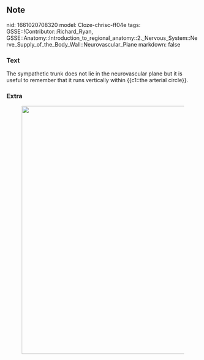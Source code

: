 ## Note
nid: 1661020708320
model: Cloze-chrisc-ff04e
tags: GSSE::!Contributor::Richard_Ryan, GSSE::Anatomy::Introduction_to_regional_anatomy::2._Nervous_System::Nerve_Supply_of_the_Body_Wall::Neurovascular_Plane
markdown: false

### Text
<div class='toggle'>
  The sympathetic trunk does not lie in the neurovascular plane but
  it is useful to remember that it runs vertically within {{c1::the
  arterial circle}}.
</div>

### Extra
<figure id="af689c25-e53a-4600-a103-1ddbe54b684e" class="image">
  <a href= 
  "Neurovascular%20Plane%20d5b05321e2a14065a36a4cebe925b6c0/Untitled.png">
  <img style="width:647px" src= 
  "09eb9c23c106d3d4b0331be714c4aded4d1532c0.png"></a>
</figure>
